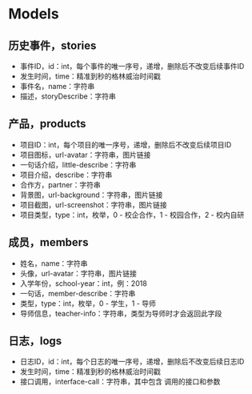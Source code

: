 # Models

## 历史事件，stories

* 事件ID，id：int，每个事件的唯一序号，递增，删除后不改变后续事件ID
* 发生时间，time：精准到秒的格林威治时间戳
* 事件名，name：字符串
* 描述，storyDescribe：字符串

## 产品，products

* 项目ID：int，每个项目的唯一序号，递增，删除后不改变后续项目ID
* 项目图标，url-avatar：字符串，图片链接
* 一句话介绍，little-describe：字符串
* 项目介绍，describe：字符串
* 合作方，partner：字符串
* 背景图，url-background：字符串，图片链接
* 项目截图，url-screenshot：字符串，图片链接
* 项目类型，type：int，枚举，0 - 校企合作，1 - 校园合作，2 - 校内自研

## 成员，members

* 姓名，name：字符串
* 头像，url-avatar：字符串，图片链接
* 入学年份，school-year：int，例：2018
* 一句话，member-describe：字符串
* 类型，type：int，枚举，0 - 学生，1 - 导师
* 导师信息，teacher-info：字符串，类型为导师时才会返回此字段

## 日志，logs

* 日志ID，id：int，每个日志的唯一序号，递增，删除后不改变后续日志ID
* 发生时间，time：精准到秒的格林威治时间戳
* 接口调用，interface-call：字符串，其中包含 调用的接口和参数
